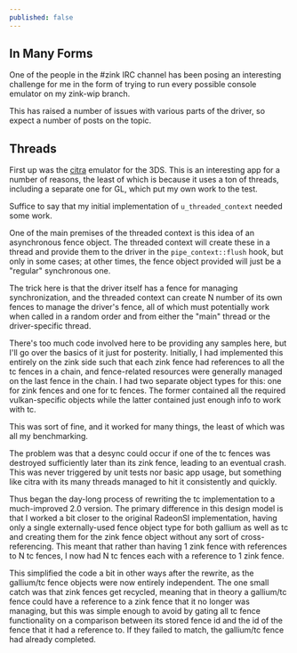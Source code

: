 ```yaml
---
published: false
---
```

## In Many Forms

One of the people in the #zink IRC channel has been posing an interesting challenge for me in the form of trying to run every possible console emulator on my zink-wip branch.

This has raised a number of issues with various parts of the driver, so expect a number of posts on the topic.

## Threads
First up was the [citra](https://github.com/citra-emu/citra/) emulator for the 3DS. This is an interesting app for a number of reasons, the least of which is because it uses a ton of threads, including a separate one for GL, which put my own work to the test.

Suffice to say that my initial implementation of `u_threaded_context` needed some work.

One of the main premises of the threaded context is this idea of an asynchronous fence object. The threaded context will create these in a thread and provide them to the driver in the `pipe_context::flush` hook, but only in some cases; at other times, the fence object provided will just be a "regular" synchronous one.

The trick here is that the driver itself has a fence for managing synchronization, and the threaded context can create N number of its own fences to manage the driver's fence, all of which must potentially work when called in a random order and from either the "main" thread or the driver-specific thread.

There's too much code involved here to be providing any samples here, but I'll go over the basics of it just for posterity. Initially, I had implemented this entirely on the zink side such that each zink fence had references to all the tc fences in a chain, and fence-related resources were generally managed on the last fence in the chain. I had two separate object types for this: one for zink fences and one for tc fences. The former contained all the required vulkan-specific objects while the latter contained just enough info to work with tc.

This was sort of fine, and it worked for many things, the least of which was all my benchmarking.

The problem was that a desync could occur if one of the tc fences was destroyed sufficiently later than its zink fence, leading to an eventual crash. This was never triggered by unit tests nor basic app usage, but something like citra with its many threads managed to hit it consistently and quickly.

Thus began the day-long process of rewriting the tc implementation to a much-improved 2.0 version. The primary difference in this design model is that I worked a bit closer to the original RadeonSI implementation, having only a single externally-used fence object type for both gallium as well as tc and creating them for the zink fence object without any sort of cross-referencing. This meant that rather than having 1 zink fence with references to N tc fences, I now had N tc fences each with a reference to 1 zink fence.

This simplified the code a bit in other ways after the rewrite, as the gallium/tc fence objects were now entirely independent. The one small catch was that zink fences get recycled, meaning that in theory a gallium/tc fence could have a reference to a zink fence that it no longer was managing, but this was simple enough to avoid by gating all tc fence functionality on a comparison between its stored fence id and the id of the fence that it had a reference to. If they failed to match, the gallium/tc fence had already completed.

## 